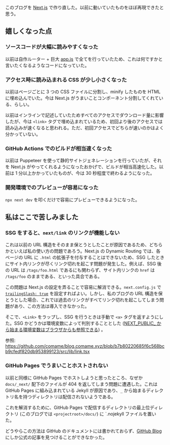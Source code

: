 このブログを [Next.js](https://nextjs.org/) で作り直した。以前に動いていたものをほぼ再現できたと思う。

## 嬉しくなった点

### ソースコードが大幅に読みやすくなった

以前は自作ルーター + 巨大 [app.js](https://github.com/comame/blog.comame.xyz/blob/707d9271f0e17eddd231ee7041408566e424bbdc/assets/js/app.js) で全てを行っていたため、これは何ですかと言いたくなるようなコードになっていた。

### アクセス時に読み込まれる CSS が少し小さくなった

以前はページごとに 3 つの CSS ファイルに分割し、minify したものを HTML に埋め込んでいた。今は Next.js がうまいことコンポーネント分割してくれている、らしい。

以前はインラインで記述していたためすべてのアクセスでダウンロード量に影響したが、今は `<link>` タグで埋め込まれているため、初回より後のアクセスでは読み込みが速くなると思われる。ただ、初回アクセスでどちらが速いのかはよく分かっていない。

### GitHub Actions でのビルドが相当速くなった

以前は Puppeteer を使って静的サイトジェネレーションを行っていたが、それを Next.js がやってくれるようになったおかげで、ビルドが相当高速化した。以前は 1 分以上かかっていたものが、今は 30 秒程度で終わるようになった。


### 開発環境でのプレビューが容易になった

`npx next dev` を叩くだけで容易にプレビューできるようになった。


## 私はここで苦しみました

### SSG をすると、`next/link` のリンクが機能しない

これは以前の URL 構造をそのまま保とうとしたことが原因であるため、どちらかといえば私の使い方の問題であろう。Next.js の Dynamic Routing では、各ページの URL に `.html` の拡張子を付与することはできないため、SSG したときにサイト内リンクが尽くリンク切れを起こす問題が発生した。例えば、SSG 後の URL は `/tags/foo.html` であるにも関わらず、サイト内リンクの `href` は `/tags/foo` のままである、といった具合である。

この問題は Next.js の設定を弄ることで容易に解消できる。`next.config.js` で [`trailingSlash: true`](https://nextjs.org/docs/api-reference/next.config.js/trailing-slash) を設定すればよい。しかし、私のブログの URL 構造を保とうとした場合、これでは過去のリンクがすべてリンク切れを起こしてしまう問題があり、この方法は導入できなかった。

そこで、`<Link>` をラップし、SSG を行うときは手動で `<a>` タグを返すようにした。SSG かどうかは環境変数によって判別することとした ([NEXT_PUBLIC_ から始まる環境変数はブラウザからも参照できる](https://nextjs.org/docs/basic-features/environment-variables#exposing-environment-variables-to-the-browser)) 。

参照: https://github.com/comame/blog.comame.xyz/blob/b7b80220685f6c568bcb9cfedf820db953899123/src/lib/link.tsx

### GitHub Pages でうまいことホストされない

以前と同様に GitHub Pages でホストしようと思ったところ、なぜか `docs/_next/` 配下のファイルが 404 を返してしまう問題に遭遇した。これは GitHub Pages に組み込まれている Jekyll が原因であり、`_` から始まるディレクトリ名を持つディレクトリは配信されないようである。

これを解消するために、GitHub Pages で配信するディレクトリの最上位ディレクトリ (このブログでは `<projectroot>/docs/`) に `.nojekyll ファイルを置いた。

どうやらこの方法は GitHub のドキュメントには書かれておらず、[GitHub Blog](https://github.blog/2009-12-29-bypassing-jekyll-on-github-pages/) にしか公式の記事を見つけることができなかった。
